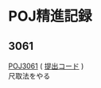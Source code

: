 # POJ精進記録

## 3061
[POJ3061](http://poj.org/problem?id=3061) ( [提出コード](https://github.com/Cyclone28/Competitive-Programming/blob/master/Practices/POJ/Code/POJ%203061%20Subsequence.cpp) )  
尺取法をやる